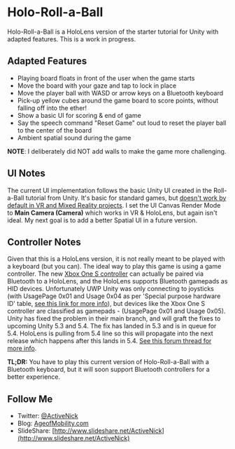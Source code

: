 # Holo-Roll-a-Ball
Holo-Roll-a-Ball is a HoloLens version of the starter tutorial for Unity with adapted features. This is a work in progress.

## Adapted Features
* Playing board floats in front of the user when the game starts
* Move the board with your gaze and tap to lock in place
* Move the player ball with WASD or arrow keys on a Bluetooth keyboard
* Pick-up yellow cubes around the game board to score points, without falling off into the ether!
* Show a basic UI for scoring & end of game
* Say the speech command "Reset Game" out loud to reset the player ball to the center of the board
* Ambient spatial sound during the game

**NOTE**: I deliberately did NOT add walls to make the game more challenging.

## UI Notes
The current UI implementation follows the basic Unity UI created in the Roll-a-Ball tutorial from Unity. It's basic for standard games, but [doesn't work by default in VR and Mixed Reality projects](https://unity3d.com/learn/tutorials/topics/virtual-reality/user-interfaces-vr). I set the UI Canvas Render Mode to **Main Camera (Camera)** which works in VR & HoloLens, but again isn't ideal. My next goal is to add a better Spatial UI in a future version.

## Controller Notes
Given that this is a HoloLens version, it is not really meant to be played with a keyboard (but you can). The ideal way to play this game is using a game controller. The new [Xbox One S controller](http://amzn.to/2bdIbNM) can actually be paired via Bluetooth to a HoloLens, and the HoloLens supports Bluetooth gamepads as HID devices. Unfortunately UWP Unity was only connecting to joysticks (with UsagePage 0x01 and Usage 0x04 as per 'Special purpose hardware ID' table, [see this link for more info](https://msdn.microsoft.com/en-us/library/windows/hardware/ff538842(v=vs.85).aspx)), but devices like the Xbox One S controller are classified as gamepads - (UsagePage 0x01 and Usage 0x05). Unity has fixed the problem in their main branch, and will graft the fixes to upcoming Unity 5.3 and 5.4. The fix has landed in 5.3 and is in queue for 5.4. HoloLens is pulling from 5.4 line so this will propagate into the next release which happens after this lands in 5.4. [See this forum thread for more info](http://forum.unity3d.com/threads/has-anyone-gotten-a-controller-to-work-on-hololens-unity-yet.414122/#post-2737242).

**TL;DR:** You have to play this current version of Holo-Roll-a-Ball with a Bluetooth keyboard, but it will soon support Bluetooth controllers for a better experience.

## Follow Me
* Twitter: [@ActiveNick](http://twitter.com/ActiveNick)
* Blog: [AgeofMobility.com](http://AgeofMobility.com)
* SlideShare: [http://www.slideshare.net/ActiveNick](http://www.slideshare.net/ActiveNick)

